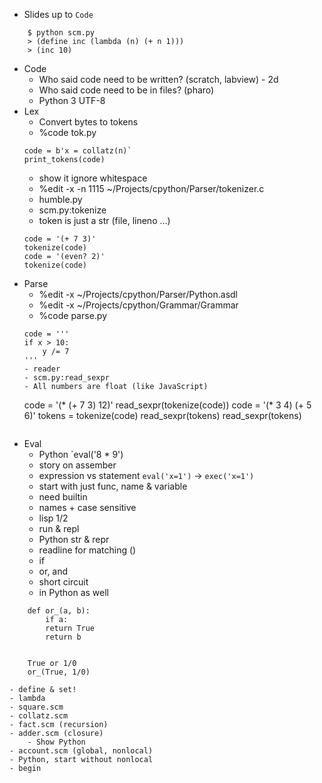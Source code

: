 - Slides up to `Code`

~~~
    $ python scm.py
    > (define inc (lambda (n) (+ n 1)))
    > (inc 10)
~~~

- Code
    - Who said code need to be written? (scratch, labview) - 2d
    - Who said code need to be in files? (pharo)
    - Python 3 UTF-8
- Lex
    - Convert bytes to tokens
    - %code tok.py
    ~~~
    code = b'x = collatz(n)`
    print_tokens(code)
    ~~~
    - show it ignore whitespace
    - %edit -x -n 1115 ~/Projects/cpython/Parser/tokenizer.c
    - humble.py
    - scm.py:tokenize
	- token is just a str (file, lineno ...)
    ~~~
    code = '(+ 7 3)'
    tokenize(code)
    code = '(even? 2)'
    tokenize(code)
    ~~~
- Parse
    - %edit -x ~/Projects/cpython/Parser/Python.asdl
    - %edit -x ~/Projects/cpython/Grammar/Grammar
    - %code parse.py
    ~~~
    code = '''
    if x > 10:
        y /= 7
    '''
    - reader
    - scm.py:read_sexpr
    - All numbers are float (like JavaScript)
    ~~~
    code = '(* (+ 7 3) 12)'
    read_sexpr(tokenize(code))
    code = '(* 3 4) (+ 5 6)'
    tokens = tokenize(code)
    read_sexpr(tokens)
    read_sexpr(tokens)
    ~~~
- Eval
    - Python `eval('8 * 9')
    - story on assember
    - expression vs statement `eval('x=1')` → `exec('x=1')`
    - start with just func, name & variable
	- need builtin
	- names + case sensitive
	- lisp 1/2
    - run & repl
	- Python str & repr
	- readline for matching ()
    - if
    - or, and
	- short circuit
	- in Python as well
~~~
	def or_(a, b):
	    if a:
		return True
	    return b


	True or 1/0
	or_(True, 1/0)
~~~
    - define & set!
    - lambda
	- square.scm
	- collatz.scm
	- fact.scm (recursion)
	- adder.scm (closure)
	    - Show Python
    - account.scm (global, nonlocal)
	- Python, start without nonlocal
    - begin

